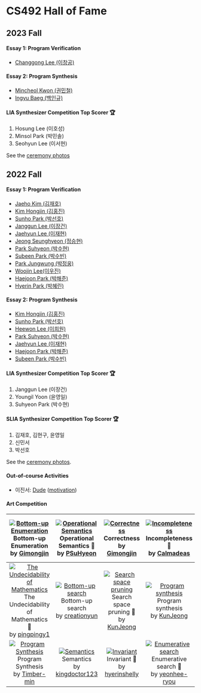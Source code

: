 # CS492 Hall of Fame
## 2023 Fall
#### Essay 1: Program Verification
- [Changgong Lee (이창공)](essay/2023-changgong.pdf)

#### Essay 2: Program Synthesis
- [Mincheol Kwon (권민철)](essay/2023-mincheol.pdf)
- [Ingyu Baeg (백인규)](essay/2023-ingyu.pdf)

#### LIA Synthesizer Competition Top Scorer :trophy:
1. Hosung Lee (이호성)
2. Minsol Park (박민솔)
3. Seohyun Lee (이서현)

See the [ceremony photos](https://photos.app.goo.gl/7oCdf7qtW3w2YYyT7)

## 2022 Fall
#### Essay 1: Program Verification
- [Jaeho Kim (김재호)](essay/2022-jaeho.pdf)
- [Kim Hongjin (김홍진)](essay/2022-hongjin.pdf)
- [Sunho Park (박선호)](essay/2022-sunho.pdf)
- [Janggun Lee (이장건)](essay/2022-janggun.pdf)
- [Jaehyun Lee (이재현)](essay/2022-jaehyun.pdf)
- [Jeong Seunghyeon (정승현)](essay/2022-seunghyeon.pdf)
- [Park Suhyeon (박수현)](essay/2022-suhyeon.pdf)
- [Subeen Park (박수빈)](essay/2022-subeen.pdf)
- [Park Jungwung (박정웅)](essay/2022-jungwung.pdf)
- [Woojin Lee(이우진)](essay/2022-woojin.pdf)
- [Haejoon Park (박해준)](essay/2022-haejoon.pdf)
- [Hyerin Park (박혜린)](essay/2022-hyerin.pdf)

#### Essay 2: Program Synthesis
- [Kim Hongjin (김홍진)](essay/2022-synthesis-hongjin.pdf)
- [Sunho Park (박선호)](essay/2022-synthesis-sunho.pdf)
- [Heewon Lee (이희원)](essay/2022-synthesis-heewon.pdf)
- [Park Suhyeon (박수현)](essay/2022-synthesis-suhyeon.pdf)
- [Jaehyun Lee (이재현)](essay/2022-synthesis-jaehyun.pdf)
- [Haejoon Park (박해준)](essay/2022-synthesis-haejoon.pdf)
- [Subeen Park (박수빈)](essay/2022-synthesis-subeen.pdf)

#### LIA Synthesizer Competition Top Scorer :trophy:
1. Janggun Lee (이장건)
2. Youngil Yoon (윤영일)
3. Suhyeon Park (박수현)

#### SLIA Synthesizer Competition Top Scorer :trophy:
1. 김재호, 김현구, 윤영일
2. 신민서
3. 박선호

See the [ceremony photos](https://photos.google.com/share/AF1QipOhJngjU1Vz4jQmemrNHfL1fm5YeH9R6rZBYVh08YrlxgU7pON9X4OsBauZdacBwQ?key=bUtlYVpPUVJxWER6aUVMRmJ5aUV0RDV3ZkxBNkx3). 

#### Out-of-course Activities
- 이진서: [Dude](https://github.com/marketplace/actions/duplication-detector) ([motivation](https://github.com/prosyslab-classroom/cs492-program-reasoning/issues/52))

#### Art Competition
|[![Bottom-up Enumeration](https://user-images.githubusercontent.com/79095967/204824717-39074983-75e5-4337-8b37-665d6366d89b.png)](https://github.com/prosyslab-classroom/cs492-program-reasoning/issues/127)Bottom-up Enumeration <br>by [Gimongjin](https://api.github.com/users/Gimongjin)|[![Operational Semantics](https://user-images.githubusercontent.com/99390261/204812908-9d2ac2a2-3dab-4fb2-b763-c0d815d84dc0.png)](https://github.com/prosyslab-classroom/cs492-program-reasoning/issues/126)Operational Semantics :2nd_place_medal:<br>by [PSuHyeon](https://api.github.com/users/PSuHyeon)|[![Correctness](https://user-images.githubusercontent.com/79095967/204810371-9cc90487-e335-470e-add9-bde83b99097e.png)](https://github.com/prosyslab-classroom/cs492-program-reasoning/issues/125)Correctness <br>by [Gimongjin](https://api.github.com/users/Gimongjin)|[![Incompleteness](https://user-images.githubusercontent.com/90555950/204805403-ba9cb6f5-201b-42e4-ad51-57b5c0c9c966.png)](https://github.com/prosyslab-classroom/cs492-program-reasoning/issues/124)Incompleteness :3rd_place_medal:<br>by [Calmadeas](https://api.github.com/users/Calmadeas)|[![First-order logic](https://user-images.githubusercontent.com/79095967/204799337-73f48e4a-eee3-4df4-ba39-5acfa1439e76.png)](https://github.com/prosyslab-classroom/cs492-program-reasoning/issues/123)First-order logic <br>by [Gimongjin](https://api.github.com/users/Gimongjin)|
|:-:|:-:|:-:|:-:|:-:|
|[![The Undecidability of Mathematics](https://user-images.githubusercontent.com/94441510/204786670-ce9880b6-f1ad-4196-afef-3a9ce3b0fd88.png)](https://github.com/prosyslab-classroom/cs492-program-reasoning/issues/122)The Undecidability of Mathematics :3rd_place_medal:<br>by [pingpingy1](https://api.github.com/users/pingpingy1)|[![Bottom-up search](https://user-images.githubusercontent.com/36063812/204779126-551c8239-4bf3-4103-9a16-11a4fba41b55.png)](https://github.com/prosyslab-classroom/cs492-program-reasoning/issues/121)Bottom-up search <br>by [creationyun](https://api.github.com/users/creationyun)|[![Search space pruning](https://user-images.githubusercontent.com/10477004/204730936-a30b94e2-cf08-42fa-8acf-0acbcd4c0853.png)](https://github.com/prosyslab-classroom/cs492-program-reasoning/issues/120)Search space pruning :2nd_place_medal:<br>by [KunJeong](https://api.github.com/users/KunJeong)|[![Program synthesis](https://user-images.githubusercontent.com/10477004/204730650-b1406ecb-f86f-46d9-a6b9-9dc77a0592bc.png)](https://github.com/prosyslab-classroom/cs492-program-reasoning/issues/119)Program synthesis <br>by [KunJeong](https://api.github.com/users/KunJeong)|[![Program Synthesis](https://user-images.githubusercontent.com/79245586/204697826-eb7d5415-163b-48f6-bf02-6f6d799f4ecc.png)](https://github.com/prosyslab-classroom/cs492-program-reasoning/issues/118)Program Synthesis :3rd_place_medal:<br>by [702fbtngus](https://api.github.com/users/702fbtngus)|
|[![Program Synthesis](https://user-images.githubusercontent.com/44857899/204651471-0a321380-9727-434d-8f40-da60b56f1d91.png)](https://github.com/prosyslab-classroom/cs492-program-reasoning/issues/117)Program Synthesis <br>by [Timber-min](https://api.github.com/users/Timber-min)|[![Semantics](https://user-images.githubusercontent.com/79883007/204510901-6cc28341-9d19-49de-bc12-50f0e3b623bc.png)](https://github.com/prosyslab-classroom/cs492-program-reasoning/issues/116)Semantics <br>by [kingdoctor123](https://api.github.com/users/kingdoctor123)|[![Invariant](https://user-images.githubusercontent.com/47997946/204484468-d08aec11-9aec-43ec-a338-bfb79236e559.png)](https://github.com/prosyslab-classroom/cs492-program-reasoning/issues/115)Invariant :1st_place_medal:<br>by [hyerinshelly](https://api.github.com/users/hyerinshelly)|[![Enumerative search](https://user-images.githubusercontent.com/17640199/203903521-1d98d62d-6164-4b88-9864-2ed2c6ce0853.png)](https://github.com/prosyslab-classroom/cs492-program-reasoning/issues/111)Enumerative search :3rd_place_medal:<br>by [yeonhee-ryou](https://api.github.com/users/yeonhee-ryou)|[![program synthesizer](https://user-images.githubusercontent.com/1281633/198814264-d9f507c8-2420-41a9-a1a5-0b145f78909c.png)](https://github.com/prosyslab-classroom/cs492-program-reasoning/issues/79)program synthesizer <br>by [KihongHeo](https://api.github.com/users/KihongHeo)|
